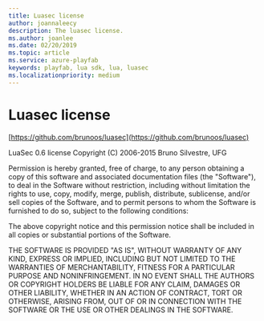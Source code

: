 ```yaml
---
title: Luasec license
author: joannaleecy
description: The luasec license.
ms.author: joanlee
ms.date: 02/20/2019
ms.topic: article
ms.service: azure-playfab
keywords: playfab, lua sdk, lua, luasec
ms.localizationpriority: medium
---
```


# Luasec license

[https://github.com/brunoos/luasec](https://github.com/brunoos/luasec)

LuaSec 0.6 license
Copyright (C) 2006-2015 Bruno Silvestre, UFG

Permission is hereby granted, free  of charge, to any person obtaining
a  copy  of this  software  and  associated  documentation files  (the
"Software"), to  deal in  the Software without  restriction, including
without limitation  the rights to  use, copy, modify,  merge, publish,
distribute,  sublicense, and/or sell  copies of  the Software,  and to
permit persons to whom the Software  is furnished to do so, subject to
the following conditions:

The  above  copyright  notice  and  this permission  notice  shall  be
included in all copies or substantial portions of the Software.

THE  SOFTWARE IS  PROVIDED  "AS  IS", WITHOUT  WARRANTY  OF ANY  KIND,
EXPRESS OR  IMPLIED, INCLUDING  BUT NOT LIMITED  TO THE  WARRANTIES OF
MERCHANTABILITY,    FITNESS    FOR    A   PARTICULAR    PURPOSE    AND
NONINFRINGEMENT. IN NO EVENT SHALL THE AUTHORS OR COPYRIGHT HOLDERS BE
LIABLE FOR ANY CLAIM, DAMAGES OR OTHER LIABILITY, WHETHER IN AN ACTION
OF CONTRACT, TORT OR OTHERWISE,  ARISING FROM, OUT OF OR IN CONNECTION
WITH THE SOFTWARE OR THE USE OR OTHER DEALINGS IN THE SOFTWARE.